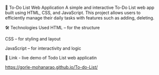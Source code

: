 📝 To-Do List Web Application
A simple and interactive To-Do List web app built using HTML, CSS, and JavaScript. This project allows users to efficiently manage their daily tasks with features such as adding, deleting.

🛠️ Technologies Used
HTML – for the structure

CSS – for styling and layout

JavaScript  – for interactivity and logic

🔗 Link - live demo of Todo List web applicatin 

https://gorle-mohanarao.github.io/To-do-List/
